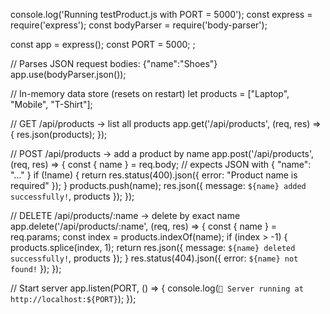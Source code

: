 console.log('Running testProduct.js with PORT = 5000');
const express = require('express');
const bodyParser = require('body-parser');

const app = express();
const PORT = 5000;
;

// Parses JSON request bodies: {"name":"Shoes"}
app.use(bodyParser.json());

// In-memory data store (resets on restart)
let products = ["Laptop", "Mobile", "T-Shirt"];

// GET /api/products -> list all products
app.get('/api/products', (req, res) => {
  res.json(products);
});

// POST /api/products -> add a product by name
app.post('/api/products', (req, res) => {
  const { name } = req.body;             // expects JSON with { "name": "..." }
  if (!name) {
    return res.status(400).json({ error: "Product name is required" });
  }
  products.push(name);
  res.json({ message: `${name} added successfully!`, products });
});

// DELETE /api/products/:name -> delete by exact name
app.delete('/api/products/:name', (req, res) => {
  const { name } = req.params;
  const index = products.indexOf(name);
  if (index > -1) {
    products.splice(index, 1);
    return res.json({ message: `${name} deleted successfully!`, products });
  }
  res.status(404).json({ error: `${name} not found!` });
});

// Start server
app.listen(PORT, () => {
  console.log(`🚀 Server running at http://localhost:${PORT}`);
});
